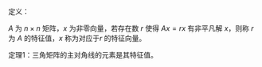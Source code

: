定义：

$A$ 为 $n \times n$ 矩阵，$x$ 为非零向量，若存在数 $r$ 使得 $Ax=rx$ 有非平凡解 $x$，则称 $r$ 为 $A$ 的特征值，$x$ 称为对应于$r$ 的特征向量。



定理1：三角矩阵的主对角线的元素是其特征值。

